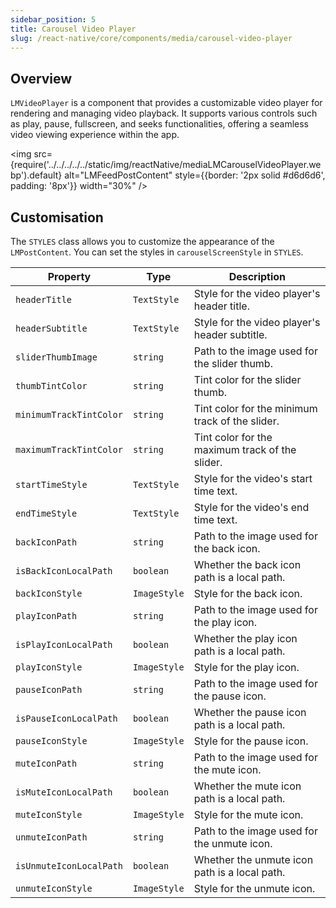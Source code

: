 ```yaml
---
sidebar_position: 5
title: Carousel Video Player
slug: /react-native/core/components/media/carousel-video-player
---
```


## Overview

`LMVideoPlayer` is a component that provides a customizable video player for rendering and managing video playback. It supports various controls such as play, pause, fullscreen, and seeks functionalities, offering a seamless video viewing experience within the app.

<img
src={require('../../../../../static/img/reactNative/mediaLMCarouselVideoPlayer.webp').default}
alt="LMFeedPostContent"
style={{border: '2px solid #d6d6d6', padding: '8px'}}
width="30%"
/>

## Customisation

The `STYLES` class allows you to customize the appearance of the `LMPostContent`. You can set the styles in `carouselScreenStyle` in `STYLES`.

| Property                | Type         | Description                                     |
| ----------------------- | ------------ | ----------------------------------------------- |
| `headerTitle`           | `TextStyle`  | Style for the video player's header title.      |
| `headerSubtitle`        | `TextStyle`  | Style for the video player's header subtitle.   |
| `sliderThumbImage`      | `string`     | Path to the image used for the slider thumb.    |
| `thumbTintColor`        | `string`     | Tint color for the slider thumb.                |
| `minimumTrackTintColor` | `string`     | Tint color for the minimum track of the slider. |
| `maximumTrackTintColor` | `string`     | Tint color for the maximum track of the slider. |
| `startTimeStyle`        | `TextStyle`  | Style for the video's start time text.          |
| `endTimeStyle`          | `TextStyle`  | Style for the video's end time text.            |
| `backIconPath`          | `string`     | Path to the image used for the back icon.       |
| `isBackIconLocalPath`   | `boolean`    | Whether the back icon path is a local path.     |
| `backIconStyle`         | `ImageStyle` | Style for the back icon.                        |
| `playIconPath`          | `string`     | Path to the image used for the play icon.       |
| `isPlayIconLocalPath`   | `boolean`    | Whether the play icon path is a local path.     |
| `playIconStyle`         | `ImageStyle` | Style for the play icon.                        |
| `pauseIconPath`         | `string`     | Path to the image used for the pause icon.      |
| `isPauseIconLocalPath`  | `boolean`    | Whether the pause icon path is a local path.    |
| `pauseIconStyle`        | `ImageStyle` | Style for the pause icon.                       |
| `muteIconPath`          | `string`     | Path to the image used for the mute icon.       |
| `isMuteIconLocalPath`   | `boolean`    | Whether the mute icon path is a local path.     |
| `muteIconStyle`         | `ImageStyle` | Style for the mute icon.                        |
| `unmuteIconPath`        | `string`     | Path to the image used for the unmute icon.     |
| `isUnmuteIconLocalPath` | `boolean`    | Whether the unmute icon path is a local path.   |
| `unmuteIconStyle`       | `ImageStyle` | Style for the unmute icon.                      |
